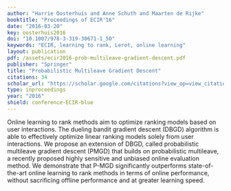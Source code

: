 ```yaml
---
author: "Harrie Oosterhuis and Anne Schuth and Maarten de Rijke"
booktitle: "Proceedings of ECIR'16"
date: "2016-03-20"
key: oosterhuis2016
doi: "10.1007/978-3-319-30671-1_50"
keywords: "ECIR, learning to rank, Lerot, online learning"
layout: publication
pdf: /assets/ecir2016-prob-multileave-gradient-descent.pdf
publisher: "Springer"
title: "Probabilistic Multileave Gradient Descent"
citations: 34
scholar_url: "https://scholar.google.com/citations?view_op=view_citation&hl=en&user=Y3ahb_wAAAAJ&pagesize=100&citation_for_view=Y3ahb_wAAAAJ:S16KYo8Pm5AC"
type: inproceedings
year: "2016"
shield: conference-ECIR-blue
---
```


Online learning to rank methods aim to optimize ranking models based on user interactions. The dueling bandit gradient
descent (DBGD) algorithm is able to effectively optimize linear ranking models solely from user interactions. We propose
an extension of DBGD, called probabilistic multileave gradient descent (PMGD) that builds on probabilistic multileave, a
recently proposed highly sensitive and unbiased online evaluation method. We demonstrate that P-MGD significantly
outperforms state-of-the-art online learning to rank methods in terms of online performance, without sacrificing offline
performance and at greater learning speed.
